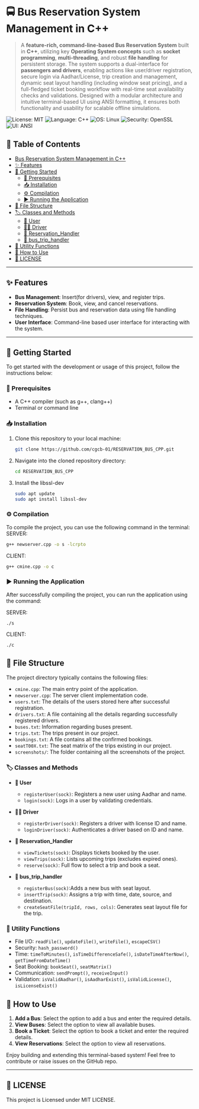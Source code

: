 # 🚍 Bus Reservation System Management in C++

> A **feature-rich, command-line-based Bus Reservation System** built in **C++**, utilizing key **Operating System concepts** such as **socket programming**, **multi-threading**, and robust **file handling** for persistent storage. The system supports a dual-interface for **passengers and drivers**, enabling actions like user/driver registration, secure login via Aadhar/License, trip creation and management, dynamic seat layout handling (including window seat pricing), and a full-fledged ticket booking workflow with real-time seat availability checks and validations. Designed with a modular architecture and intuitive terminal-based UI using ANSI formatting, it ensures both functionality and usability for scalable offline simulations.

![License: MIT](https://img.shields.io/badge/License-MIT-green?style=flat-square)
![Language: C++](https://img.shields.io/badge/Language-C++-blue?style=flat-square&logo=c%2B%2B)
![OS: Linux](https://img.shields.io/badge/OS-Linux-yellow?style=flat-square&logo=linux)
![Security: OpenSSL](https://img.shields.io/badge/Security-OpenSSL-lightgrey?style=flat-square&logo=openssl)
![UI: ANSI](https://img.shields.io/badge/UI-ANSI_Terminal-orange?style=flat-square)


## 📑 Table of Contents

- [Bus Reservation System Management in C++](#-bus-reservation-system-management-in-c)
- [✨ Features](#-features)
- [🚀 Getting Started](#-getting-started)
  - [🧰 Prerequisites](#-prerequisites)
  - [📥 Installation](#-installation)
  - [⚙️ Compilation](#-compilation)
  - [▶️ Running the Application](#-running-the-application)
- [📁 File Structure](#-file-structure)
- [🏷️ Classes and Methods](#-classes-and-methods)
  - [👤 User](#-user)
  - [🧑‍✈️ Driver](#-driver)
  - [🎫 Reservation_Handler](#-reservation_handler)
  - [🚌 bus_trip_handler](#-bus_trip_handler)
- [🧩 Utility Functions](#-utility-functions)
- [🧪 How to Use](#-how-to-use)
- [📜 LICENSE](#license)

---

## ✨ Features

- **Bus Management**: Insert(for drivers), view, and register trips.
- **Reservation System**: Book, view, and cancel reservations.
- **File Handling**: Persist bus and reservation data using file handling techniques.
- **User Interface**: Command-line based user interface for interacting with the system.
  
---

## 🚀 Getting Started

To get started with the development or usage of this project, follow the instructions below:

### 🧰 Prerequisites

- A C++ compiler (such as g++, clang++)
- Terminal or command line
### 📥 Installation

1. Clone this repository to your local machine:

    ```bash
    git clone https://github.com/cgcb-01/RESERVATION_BUS_CPP.git
    ```

2. Navigate into the cloned repository directory:

    ```bash
    cd RESERVATION_BUS_CPP

    ```
3. Install the libssl-dev
   
   ```bash
   sudo apt update
   sudo apt install libssl-dev
   ```

### ⚙️ Compilation

To compile the project, you can use the following command in the terminal:
SERVER:

```bash
g++ newserver.cpp -o s -lcrpto
```
CLIENT:

```bash
g++ cmine.cpp -o c
```

### ▶️ Running the Application

After successfully compiling the project, you can run the application using the command:

SERVER:
```
./s
```
CLIENT:
```
./c
```

## 📁 File Structure

The project directory typically contains the following files:

- `cmine.cpp`: The main entry point of the application.
- `newserver.cpp`: The server client implementation code.
- `users.txt`: The details of the users stored here after successful registration.
- `drivers.txt`: A file containing all the details regarding successfully registered drivers.
- `buses.txt`: Information regarding buses present. 
- `trips.txt`: The trips present in our project.
- `bookings.txt`: A file contains all the confirmed bookings.
- `seatT00X.txt`: The seat matrix of the trips existing in our project.
- `screenshots/`: The folder containing all the screenshots of the project.

### 🏷️ Classes and Methods 

- **👤 User**
  - `registerUser(sock)`: Registers a new user using Aadhar and name.
  - `login(sock)`: Logs in a user by validating credentials.

- **🧑‍✈️ Driver**
  - `registerDriver(sock)`:  Registers a driver with license ID and name.
  - `loginDriver(sock)`: Authenticates a driver based on ID and name.

- **🎫 Reservation_Handler**
  - `viewTickets(sock)`:  Displays tickets booked by the user.
  - `viewTrips(sock)`: Lists upcoming trips (excludes expired ones).
  - `reserve(sock)`: Full flow to select a trip and book a seat.

- **🚌 bus_trip_handler**
  - `registerBus(sock)`:Adds a new bus with seat layout.
  - `insertTrip(sock)`: Assigns a trip with time, date, source, and destination.
  - `createSeatFile(tripId, rows, cols)`: Generates seat layout file for the trip.

### 🧩 Utility Functions

- File I/O: `readFile()`, `updateFile()`, `writeFile()`, `escapeCSV()`
- Security: `hash_password()`
- Time: `timeToMinutes()`, `isTimeDifferenceSafe()`, `isDateTimeAfterNow()`, `getTimeFromDateTime()`
- Seat Booking: `bookSeat()`, `seatMatrix()`
- Communication: `sendPrompt()`, `receiveInput()`
- Validation: `isValidAadhar()`, `isAadharExist()`, `isValidLicense()`, `isLicenseExist()`

## 🧪 How to Use

1. **Add a Bus**: Select the option to add a bus and enter the required details.
2. **View Buses**: Select the option to view all available buses.
3. **Book a Ticket**: Select the option to book a ticket and enter the required details.
4. **View Reservations**: Select the option to view all reservations.

Enjoy building and extending this terminal-based system! Feel free to contribute or raise issues on the GitHub repo.

---

## 📜 LICENSE
This project is Licensed under MIT LICENSE.
